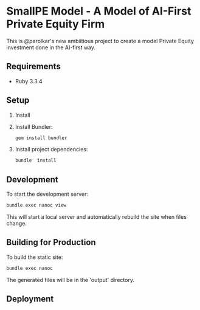 # SmallPE Model - A Model of AI-First Private Equity Firm 

This is @parolkar's new ambiitious project to create a model Private Equity investment done in the AI-first way.

## Requirements

- Ruby 3.3.4

## Setup

1. Install 

2. Install Bundler:
   ```bash
   gem install bundler
   ```

3. Install project dependencies:
   ```bash
   bundle  install
   ```

## Development

To start the development server:

```bash
bundle exec nanoc view
```

This will start a local server and automatically rebuild the site when files change.

## Building for Production

To build the static site:

```bash
bundle exec nanoc 
```

The generated files will be in the 'output' directory.

## Deployment



